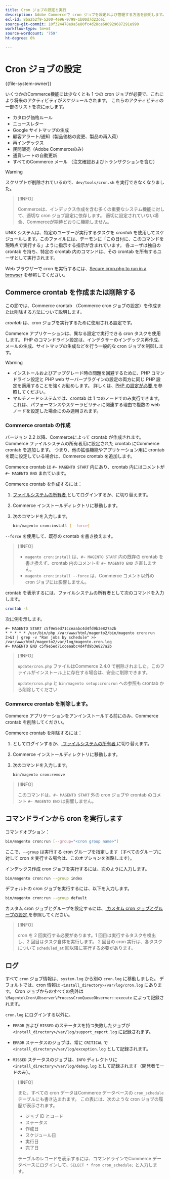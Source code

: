 ```yaml
---
title: Cron ジョブの設定と実行
description: Adobe Commerceで cron ジョブを設定および管理する方法を説明します。 スケジュール、設定、トラブルシューティングの手法について説明します。
exl-id: 8ba2b2f9-5200-4e96-9799-1b00d7d23ce1
source-git-commit: 10f324478e9a5e80fc4d28ce680929687291e990
workflow-type: tm+mt
source-wordcount: '759'
ht-degree: 0%

---
```


# Cron ジョブの設定

{{file-system-owner}}

いくつかのCommerce機能には少なくとも 1 つの cron ジョブが必要で、これにより将来のアクティビティがスケジュールされます。 これらのアクティビティの一部のリストを次に示します。

- カタログ価格ルール
- ニュースレター
- Google サイトマップの生成
- 顧客アラート/通知（製品価格の変更、製品の再入荷）
- 再インデックス
- 民間販売（Adobe Commerceのみ）
- 通貨レートの自動更新
- すべてのCommerce メール （注文確認およびトランザクションを含む）

>[!WARNING]
>
>スクリプトが削除されているので、`dev/tools/cron.sh` を実行できなくなりました。

>[!INFO]
>
>Commerceは、インデックス作成を含む多くの重要なシステム機能に対して、適切な cron ジョブ設定に依存します。 適切に設定されていない場合、Commerceが期待どおりに機能しません。

UNIX システムは、特定のユーザーが実行するタスクを _crontab_ を使用してスケジュールします。このファイルには、デーモンに「この日付に、このコマンドを現時点で実行する」ように指示する指示が含まれています。 各ユーザは独自の crontab を持ち、特定の crontab 内のコマンドは、その crontab を所有するユーザとして実行されます。

Web ブラウザーで cron を実行するには、[Secure cron.php to run in a browser](../security/secure-cron-php.md) を参照してください。

## Commerce crontab を作成または削除する

この節では、Commerce crontab （Commerce cron ジョブの設定）を作成または削除する方法について説明します。

_crontab_ は、cron ジョブを実行するために使用される設定です。

Commerce アプリケーションは、異なる設定で実行できる cron タスクを使用します。 PHP のコマンドライン設定は、インデクサーのインデックス再作成、メールの生成、サイトマップの生成などを行う一般的な cron ジョブを制御します。

>[!WARNING]
>
>- インストールおよびアップグレード時の問題を回避するために、PHP コマンドライン設定と PHP web サーバープラグインの設定の両方に同じ PHP 設定を適用することを強くお勧めします。 詳しくは、[PHP の設定が必要 ](../../installation/prerequisites/php-settings.md) を参照してください。
>- マルチノードシステムでは、crontab は 1 つのノードでのみ実行できます。 これは、パフォーマンスやスケーラビリティに関連する理由で複数の web ノードを設定した場合にのみ適用されます。

### Commerce crontab の作成

バージョン 2.2 以降、Commerceによって crontab が作成されます。 Commerce ファイルシステムの所有者用に設定された crontab にCommerce crontab を追加します。 つまり、他の拡張機能やアプリケーション用に crontab を既に設定している場合は、Commerce crontab を追加します。

Commerce crontab は `#~ MAGENTO START` 内にあり、crontab 内にはコメントが `#~ MAGENTO END` まれています。

Commerce crontab を作成するには：

1. [ ファイルシステムの所有者 ](../../installation/prerequisites/file-system/overview.md) としてログインするか、に切り替えます。
1. Commerce インストールディレクトリに移動します。
1. 次のコマンドを入力します。

   ```bash
   bin/magento cron:install [--force]
   ```

`--force` を使用して、既存の crontab を書き換えます。

>[!INFO]
>
>- `magento cron:install` は、`#~ MAGENTO START` 内の既存の crontab を書き換えず、crontab 内のコメントを `#~ MAGENTO END` き直しません。
>- `magento cron:install --force` は、Commerce コメント以外の cron ジョブには影響しません。

crontab を表示するには、ファイルシステムの所有者として次のコマンドを入力します。

```bash
crontab -l
```

次に例を示します。

```
#~ MAGENTO START c5f9e5ed71cceaabc4d4fd9b3e827a2b
* * * * * /usr/bin/php /var/www/html/magento2/bin/magento cron:run 2>&1 | grep -v "Ran jobs by schedule" >> /var/www/html/magento2/var/log/magento.cron.log
#~ MAGENTO END c5f9e5ed71cceaabc4d4fd9b3e827a2b
```

>[!INFO]
>
>`update/cron.php` ファイルはCommerce 2.4.0 で削除されました。このファイルがインストール上に存在する場合は、安全に削除できます。
>
>`update/cron.php` と `bin/magento setup:cron:run` への参照も crontab から削除してください

### Commerce crontab を削除します。

Commerce アプリケーションをアンインストールする前にのみ、Commerce crontab を削除してください。

Commerce crontab を削除するには：

1. としてログインするか、[ ファイルシステムの所有者 ](../../installation/prerequisites/file-system/overview.md) に切り替えます。
1. Commerce インストールディレクトリに移動します。
1. 次のコマンドを入力します。

   ```bash
   bin/magento cron:remove
   ```

>[!INFO]
>
>このコマンドは、`#~ MAGENTO START` 外の cron ジョブや crontab のコメント `#~ MAGENTO END` は影響しません。

## コマンドラインから cron を実行します

コマンドオプション：

```bash
bin/magento cron:run [--group="<cron group name>"]
```

ここで、`--group` は実行する cron グループを指定します（すべてのグループに対して cron を実行する場合は、このオプションを省略します）。

インデックス作成 cron ジョブを実行するには、次のように入力します。

```bash
bin/magento cron:run --group index
```

デフォルトの cron ジョブを実行するには、以下を入力します。

```bash
bin/magento cron:run --group default
```

カスタム cron ジョブとグループを設定するには、[ カスタム cron ジョブとグループの設定 ](../cron/custom-cron.md) を参照してください。

>[!INFO]
>
>cron を 2 回実行する必要があります。1 回目は実行するタスクを検出し、2 回目はタスク自体を実行します。 2 回目の cron 実行は、各タスクについて `scheduled_at` 回以降に実行する必要があります。

## ログ

すべて `cron` ジョブ情報は、`system.log` から別の `cron.log` に移動しました。
デフォルトでは、cron 情報は `<install_directory>/var/log/cron.log` にあります。
Cron ジョブからのすべての例外は `\Magento\Cron\Observer\ProcessCronQueueObserver::execute` によって記録されます。

`cron.log` にログインする以外に、

- `ERROR` および `MISSED` のステータスを持つ失敗したジョブが `<install_directory>/var/log/support_report.log` に記録されます。

- `ERROR` ステータスのジョブは、常に `CRITICAL` で `<install_directory>/var/log/exception.log` として記録されます。

- `MISSED` ステータスのジョブは、`INFO` ディレクトリに `<install_directory>/var/log/debug.log` として記録されます（開発者モードのみ）。

>[!INFO]
>
>また、すべての cron データはCommerce データベースの `cron_schedule` テーブルにも書き込まれます。 この表には、次のような cron ジョブの履歴が表示されます。
>
>- ジョブ ID とコード
>- ステータス
>- 作成日
>- スケジュール日
>- 実行日
>- 完了日
>
>テーブルのレコードを表示するには、コマンドラインでCommerce データベースにログインして、`SELECT * from cron_schedule;` と入力します。
